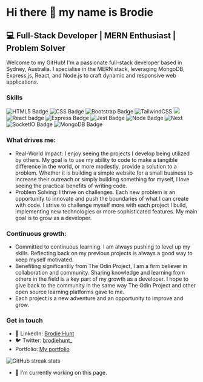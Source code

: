 # Hi there 👋 my name is Brodie

## 💻 Full-Stack Developer | MERN Enthusiast | Problem Solver

Welcome to my GitHub! I'm a passionate full-stack developer based in Sydney, Australia. I specialise in the MERN stack, leveraging MongoDB, Express.js, React, and Node.js to craft dynamic and responsive web applications.

### Skills 
![HTML5 Badge](https://img.shields.io/badge/HTML5-E34F26?style=for-the-badge&logo=html5&logoColor=white) ![CSS Badge](https://img.shields.io/badge/CSS3-1572B6?style=for-the-badge&logo=css3&logoColor=white) ![Bootstrap Badge](https://img.shields.io/badge/Bootstrap-563D7C?style=for-the-badge&logo=bootstrap&logoColor=white) ![TailwindCSS](https://img.shields.io/badge/tailwindcss-%2338B2AC.svg?style=for-the-badge&logo=tailwind-css&logoColor=white) ![](https://img.shields.io/badge/JavaScript-323330?style=for-the-badge&logo=javascript&logoColor=F7DF1E) ![React badge ](https://img.shields.io/badge/React-20232A?style=for-the-badge&logo=react&logoColor=61DAFB)  ![Express Badge](https://img.shields.io/badge/Express%20js-000000?style=for-the-badge&logo=express&logoColor=white) ![Jest Badge](https://img.shields.io/badge/Jest-C21325?style=for-the-badge&logo=jest&logoColor=white) ![Node Badge](https://img.shields.io/badge/Node%20js-339933?style=for-the-badge&logo=nodedotjs&logoColor=white) ![Next](https://img.shields.io/badge/next%20js-000000?style=for-the-badge&logo=nextdotjs&logoColor=white)  ![SocketIO Badge](https://img.shields.io/badge/Socket.io-010101?&style=for-the-badge&logo=Socket.io&logoColor=white) ![MongoDB Badge](https://img.shields.io/badge/MongoDB-4EA94B?style=for-the-badge&logo=mongodb&logoColor=white) ![]() ![]()


### What drives me: 
- Real-World Impact: I enjoy seeing the projects I develop being utilized by others. My goal is to use my ability to code to make a tangible difference in the world, or more modestly, provide a solution to a problem. Whether it is building a simple website for a small business to increase their outreach or simply building something for myself, I love seeing the practical benefits of writing code. 
- Problem Solving: I thrive on challenges. Each new problem is an opportunity to innovate and push the boundaries of what I can create with code. I strive to challenge myself more with each project I build, implementing new technologies or more sophisticated features. My main goal is to grow as a developer. 

### Continuous growth:
- Committed to continuous learning. I am always pushing to level up my skills. Reflecting back on my previous projects is always a good way to keep myself motivated. 
- Benefiting significantily from The Odin Project, I am a firm believer in collaboration and community. Sharing knowledge and learning from others in the field is a key part of my growth as a developer. I hope to give back to the community in the same way The Odin Project and other open source learning platforms gave to me.
- Each project is a new adventure and an opportunity to improve and grow. 

### Get in touch
- 👥 LinkedIn: [Brodie Hunt](https://www.linkedin.com/in/brodie-hunt-8ab1311a4/)
- 🐦 Twitter: [brodiehunt_](https://twitter.com/brodiehunt_)
- Portfolio: [My portfolio](https://brodie-hunt-portfolio.netlify.app/)

![GitHub streak stats](https://streak-stats.demolab.com/?user=brodiehunt)  
- 🔭 I’m currently working on this page. 
<!--
**brodiehunt/brodiehunt** is a ✨ _special_ ✨ repository because its `README.md` (this file) appears on your GitHub profile.

Here are some ideas to get you started:

- 🔭 I’m currently working on ...
- 🌱 I’m currently learning ...
- 👯 I’m looking to collaborate on ...
- 🤔 I’m looking for help with ...
- 💬 Ask me about ...
- 📫 How to reach me: ...
- 😄 Pronouns: ...
- ⚡ Fun fact: ...
-->
